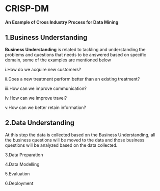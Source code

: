 # CRISP-DM

**An Example of Cross Industry Process for Data Mining**

<h2>1.Business Understanding</h2> 

**Business Understanding** is related to tackling and understanding the problems and questions that needs to be answered based on specific domain, some of the examples are mentioned below 

i.How do we acquire new customers?

ii.Does a new treatment perform better than an existing treatment?

iii.How can we improve communication?

iv.How can we improve travel?

v.How can we better retain information?

<h2>2.Data Understanding</h2>

At this step the data is collected based on the Business Understanding, all the business questions will be moved to the data and those business questions will be analyzed based on the data collected.


3.Data Preparation

4.Data Modelling

5.Evaluation

6.Deployment
